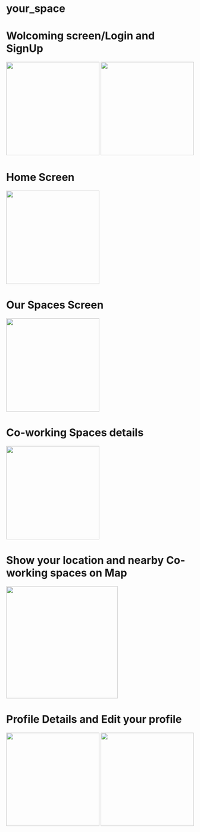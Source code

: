 # your_space
  # Wolcoming screen/Login and SignUp
  <img src="https://github.com/MohamedAshrafz/your_space/assets/69872998/3675d56a-4bcc-4c55-9489-2ca2b9f7966d" width="250"/>
  <img src="https://github.com/MohamedAshrafz/your_space/assets/69872998/39c425a8-8874-4e07-a816-2ee9b3973b9c" width="250"/>
  
  # Home Screen
  <img src="https://github.com/MohamedAshrafz/your_space/assets/69872998/5a4f4351-3ff3-4498-950b-0010079515b3" width="250"/>
  
  # Our Spaces Screen
  <img src="https://github.com/MohamedAshrafz/your_space/assets/69872998/2e5d3419-79f9-48be-9556-338c22d7877b" width="250"/>
  
  # Co-working Spaces details
  <img src="https://github.com/MohamedAshrafz/your_space/assets/69872998/98737e5f-3203-4b8a-b8d9-71bd13988012" width="250"/>
  
  # Show your location and nearby Co-working spaces on Map
  <img src="https://github.com/MohamedAshrafz/your_space/assets/69872998/cd83cbfe-545e-4440-a26a-3c3e75e652b6" width="300"/>
  
  # Profile Details and Edit your profile
  <img src="https://github.com/MohamedAshrafz/your_space/assets/69872998/bc80202f-4274-43f7-a106-1afdef92d9a8" width="250"/>
  <img src="https://github.com/MohamedAshrafz/your_space/assets/69872998/69c54acb-30ec-4b7e-9ca4-5ef5e8f1dd7b" width="250"/>





